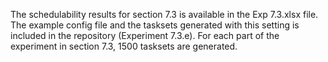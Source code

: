 The schedulability results for section 7.3 is available in the Exp 7.3.xlsx file.
The example config file and the tasksets generated with this setting is included in the repository (Experiment 7.3.e).
For each part of the experiment in section 7.3, 1500 tasksets are generated. 
